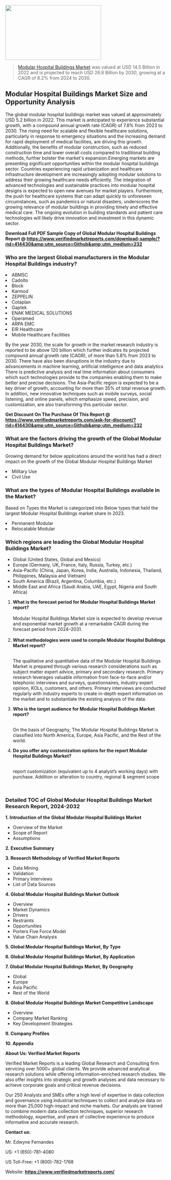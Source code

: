 
<img src="https://ffe5etoiles.com/wp-content/uploads/2024/12/MST1-300x171.png" alt="" width="300" height="171" class="alignnone size-medium wp-image-20088" /><blockquote><p><p><a href="https://www.verifiedmarketreports.com/download-sample/?rid=414430&utm_source=Github&utm_medium=232" target="_blank">Modular Hospital Buildings Market</a> was valued at USD 14.5 Billion in 2022 and is projected to reach USD 26.8 Billion by 2030, growing at a CAGR of 8.2% from 2024 to 2030.</p></blockquote><p><h2>Modular Hospital Buildings Market Size and Opportunity Analysis</h2>The global modular hospital buildings market was valued at approximately USD 5.2 billion in 2022. This market is anticipated to experience substantial growth, with a compound annual growth rate (CAGR) of 7.8% from 2023 to 2030. The rising need for scalable and flexible healthcare solutions, particularly in response to emergency situations and the increasing demand for rapid deployment of medical facilities, are driving this growth. Additionally, the benefits of modular construction, such as reduced construction time and lower overall costs compared to traditional building methods, further bolster the market's expansion.Emerging markets are presenting significant opportunities within the modular hospital buildings sector. Countries experiencing rapid urbanization and healthcare infrastructure development are increasingly adopting modular solutions to address their growing healthcare needs efficiently. The integration of advanced technologies and sustainable practices into modular hospital designs is expected to open new avenues for market players. Furthermore, the push for healthcare systems that can adapt quickly to unforeseen circumstances, such as pandemics or natural disasters, underscores the growing relevance of modular buildings in providing timely and effective medical care. The ongoing evolution in building standards and patient care technologies will likely drive innovation and investment in this dynamic sector.</p><p class=""><strong>Download Full PDF Sample Copy of Global Modular Hospital Buildings Report @ <a href="https://www.verifiedmarketreports.com/download-sample/?rid=414430&amp;utm_source=Github&amp;utm_medium=232" target="_blank">https://www.verifiedmarketreports.com/download-sample/?rid=414430&amp;utm_source=Github&amp;utm_medium=232</a></strong></p><h3 id="" class="">Who are the largest Global manufacturers in the Modular Hospital Buildings industry?</h3><p><li>ABMSC</li><li> Cadolto</li><li> Block</li><li> Karmod</li><li> ZEPPELIN</li><li> Cotaplan</li><li> Gaptek</li><li> ENAK MEDICAL SOLUTIONS</li><li> Operamed</li><li> ARPA EMC</li><li> EIR Healthcare</li><li> Mobile Healthcare Facilities</li></p><div class=""><div class="" dir="" data-message-author-role="" data-message-id="" data-message-model-slug=""><div class=""><div class=""><div class=""><div class="" dir="" data-message-author-role="" data-message-id="" data-message-model-slug=""><div class=""><div class=""><p>By the year 2030, the scale for growth in the market research industry is reported to be above 120 billion which further indicates its projected compound annual growth rate (CAGR), of more than 5.8% from 2023 to 2030. There have also been disruptions in the industry due to advancements in machine learning, artificial intelligence and data analytics There is predictive analysis and real time information about consumers which such technologies provide to the companies enabling them to make better and precise decisions. The Asia-Pacific region is expected to be a key driver of growth, accounting for more than 35% of total revenue growth. In addition, new innovative techniques such as mobile surveys, social listening, and online panels, which emphasize speed, precision, and customization, are also transforming this particular sector.</p><p><strong>Get Discount On The Purchase Of This Report @&nbsp; <a href="https://www.verifiedmarketreports.com/ask-for-discount/?rid=414430&amp;utm_source=Github&amp;utm_medium=232" target="_blank">https://www.verifiedmarketreports.com/ask-for-discount/?rid=414430&amp;utm_source=Github&amp;utm_medium=232</a></strong></p></div></div></div></div></div></div></div></div><h3 id="" class="">What are the factors driving the growth of the Global Modular Hospital Buildings Market?</h3><p id="" class="">Growing demand for below applications around the world has had a direct impact on the growth of the Global Modular Hospital Buildings Market</p><p id="" class=""><li>Military Use</li><li> Civil Use</li></p><h3 id="" class="">What are the types of Modular Hospital Buildings available in the Market?</h3><p id="" class="">Based on Types the Market is categorized into Below types that held the largest Modular Hospital Buildings market share In 2023.</p><p id="" class=""><li>Permanent Modular</li><li> Relocatable Modular</li></p><h3 id="" class="">Which regions are leading the Global Modular Hospital Buildings Market?</h3><ul><li>Global (United States, Global and Mexico)</li><li>Europe (Germany, UK, France, Italy, Russia, Turkey, etc.)</li><li>Asia-Pacific (China, Japan, Korea, India, Australia, Indonesia, Thailand, Philippines, Malaysia and Vietnam)</li><li>South America (Brazil, Argentina, Columbia, etc.)</li><li>Middle East and Africa (Saudi Arabia, UAE, Egypt, Nigeria and South Africa)</li></ul><p><ol><li><strong>What is the forecast period for Modular Hospital Buildings Market report?<br /></strong><br /><span data-sheets-root="1" data-sheets-value="{&quot;1&quot;:2,&quot;2&quot;:&quot;XXXX size is expected to develop revenue and exponential market growth at a remarkable CAGR during the forecast period from 2024&ndash;2030.&quot;}" data-sheets-userformat="{&quot;2&quot;:12674,&quot;4&quot;:{&quot;1&quot;:2,&quot;2&quot;:16776960},&quot;10&quot;:2,&quot;11&quot;:0,&quot;15&quot;:&quot;Arial&quot;,&quot;16&quot;:12}">Modular Hospital Buildings Market size is expected to develop revenue and exponential market growth at a remarkable CAGR during the forecast period from 2024&ndash;2031.</span><br /><br /></li><li><strong>What methodologies were used to compile Modular Hospital Buildings Market report?<br /><br /></strong><p>The qualitative and quantitative data of the&nbsp;Modular Hospital Buildings Market is prepared through various research considerations such as subject matter expert advice, primary and secondary research. Primary research leverages valuable information from face-to-face and/or telephonic interviews and surveys, questionnaires, industry expert opinion, KOLs, customers, and others. Primary interviews are conducted regularly with industry experts to create in-depth expert information on the market and to substantiate the existing analysis of the data.&nbsp;</p></li><li><strong>Who is the target audience for Modular Hospital Buildings Market report?<br /><br /></strong><p>On the basis of Geography, The&nbsp;Modular Hospital Buildings Market is classified into North America, Europe, Asia Pacific, and the Rest of the world.</p></li><li><strong>Do you offer any customization options for the report Modular Hospital Buildings Market?<br /><br /></strong><p>report customization (equivalent up to 4 analyst&rsquo;s working days) with purchase. Addition or alteration to country, regional &amp; segment scope</p><p>&nbsp;</p></li></ol></p><h3 id="" class="">Detailed TOC of Global Modular Hospital Buildings Market Research Report, 2024-2032</h3><p id="" class=""><strong>1. Introduction of the Global Modular Hospital Buildings Market</strong></p><ul><li>Overview of the Market</li><li>Scope of Report</li><li>Assumptions</li></ul><p id="" class=""><strong>2. Executive Summary</strong></p><p id="" class=""><strong>3. Research Methodology of&nbsp;Verified Market Reports</strong></p><ul><li>Data Mining</li><li>Validation</li><li>Primary Interviews</li><li>List of Data Sources</li></ul><p id="" class=""><strong>4. Global Modular Hospital Buildings Market Outlook</strong></p><ul><li>Overview</li><li>Market Dynamics</li><li>Drivers</li><li>Restraints</li><li>Opportunities</li><li>Porters Five Force Model</li><li>Value Chain Analysis</li></ul><p id="" class=""><strong>5. Global Modular Hospital Buildings Market, By&nbsp;Type</strong></p><p id="" class=""><strong>6. Global Modular Hospital Buildings Market, By Application</strong></p><p id="" class=""><strong>7. Global Modular Hospital Buildings Market, By Geography</strong></p><ul><li>Global</li><li>Europe</li><li>Asia Pacific</li><li>Rest of the World</li></ul><p id="" class=""><strong>8. Global Modular Hospital Buildings Market Competitive Landscape</strong></p><ul><li>Overview</li><li>Company Market Ranking</li><li>Key Development Strategies</li></ul><p id="" class=""><strong>9. Company Profiles</strong></p><p id="" class=""><strong>10. Appendix</strong></p><p id="" class=""><strong>About Us: Verified Market Reports</strong></p><p id="" class="">Verified Market Reports is a leading Global Research and Consulting firm servicing over 5000+ global clients. We provide advanced analytical research solutions while offering information-enriched research studies. We also offer insights into strategic and growth analyses and data necessary to achieve corporate goals and critical revenue decisions.</p><p id="" class="">Our 250 Analysts and SMEs offer a high level of expertise in data collection and governance using industrial techniques to collect and analyze data on more than 25,000 high-impact and niche markets. Our analysts are trained to combine modern data collection techniques, superior research methodology, expertise, and years of collective experience to produce informative and accurate research.</p><p id="" class=""><strong>Contact us:</strong></p><p id="" class="">Mr. Edwyne Fernandes</p><p id="" class="">US: +1 (650)-781-4080</p><p id="" class="">US Toll-Free: +1 (800)-782-1768</p><p id="" class="">Website: <a target="" data-test-app-aware-link=""><strong>https://www.verifiedmarketreports.com/</strong></a></p>
